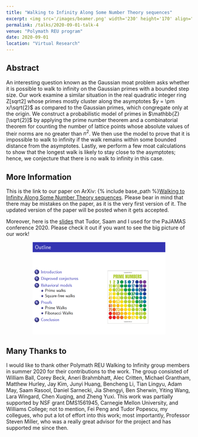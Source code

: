 ```yaml
---
title: "Walking to Infinity Along Some Number Theory sequences" 
excerpt: <img src='/images/beamer.png' width='230' height='170' align="right" hspace="20"> 
permalink: /talks/2020-09-01-talk-4
venue: "Polymath REU program"
date: 2020-09-01
location: "Virtual Research"
---
```


**Abstract**
------

An interesting question known as the Gaussian moat problem asks whether it is possible to walk to infinity on the Gaussian primes with a bounded step size. 
Our work examine a similar situation in the real quadratic integer ring Z[sqrt2] whose primes mostly cluster along the asymptotes $y = \pm x/\sqrt{2}$ as compared
to the Gaussian primes, which congregate only at the origin. We construct a probabilistic model of primes in $\mathbb{Z}[\sqrt{2}]$ by applying the prime number
theorem and a combinatorial theorem for counting the number of lattice points whose absolute values of their norms are no greater than $n^2$. 
We then use the model to prove that it is impossible to walk to infinity if the walk remains within some bounded distance from the asymptotes. 
Lastly, we perform a few moat calculations to show that the longest walk is likely to stay close to the asymptotes; 
hence, we conjecture that there is no walk to infinity in this case.


**More Information**
------

This is the link to our paper on ArXiv: {% include base_path %}[Walking to Infinity Along Some Number Theory sequences](https://arxiv.org/abs/2010.14932). Please bear in mind that there may be mistakes on the paper, as it is the very first version of it. The updated version of the paper will be posted when it gets accepted. 

Moreover, here is the [slides](http://ploynawapan.github.io/files/beamer.pdf) that Tudor, Saam and I used for the PaJAMAS conference 2020. Please check it out if you want to see the big picture of our work!


<p align="center">
  <img width="360" height="250" src="/images/beamer.png">
</p>

**Many Thanks to**
------
I would like to thank other Polymath REU Walking to Infinity group members in summer 2020 for their contributions to the work. The group consisted of William Ball, Corey Beck, Aneri Brahmbhatt, Alec Critten, Michael Grantham,
Matthew Hurley, Jay Kim, Junyi Huang, Bencheng Li, Tian Lingyu, Adam May, Saam Rasool, Daniel Sarnecki, Jia Shengyi, Ben Sherwin, Yiting Wang, Lara Wingard, Chen Xuqing, and Zheng Yuxi. This work was partially supported by NSF grant DMS1561945, Carnegie Mellon University, and Williams College; not to mention, Fei Peng and Tudor Popescu, my collegues, who put a lot of effort into this work; most importantly, Professor Steven Miller, who was a really great advisor for the project and has supported me since then.  



